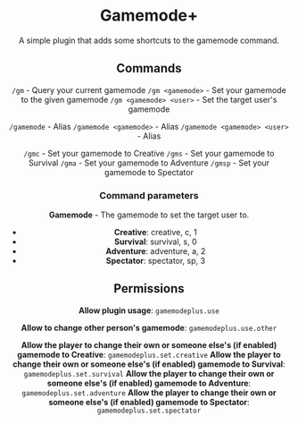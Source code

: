<div align="center">

# Gamemode+

A simple plugin that adds some shortcuts to the gamemode command.

## Commands

`/gm` - Query your current gamemode
`/gm <gamemode>` - Set your gamemode to the given gamemode
`/gm <gamemode> <user>` - Set the target user's gamemode

`/gamemode` - Alias
`/gamemode <gamemode>` - Alias
`/gamemode <gamemode> <user>` - Alias

`/gmc` - Set your gamemode to Creative
`/gms` - Set your gamemode to Survival
`/gma` - Set your gamemode to Adventure
`/gmsp` - Set your gamemode to Spectator

### Command parameters

**Gamemode** - The gamemode to set the target user to.

-   **Creative**: creative, c, 1
-   **Survival**: survival, s, 0
-   **Adventure**: adventure, a, 2
-   **Spectator**: spectator, sp, 3

## Permissions

**Allow plugin usage**: `gamemodeplus.use`

**Allow to change other person's gamemode**: `gamemodeplus.use.other`

**Allow the player to change their own or someone else's (if enabled) gamemode to Creative**: `gamemodeplus.set.creative`
**Allow the player to change their own or someone else's (if enabled) gamemode to Survival**: `gamemodeplus.set.survival`
**Allow the player to change their own or someone else's (if enabled) gamemode to Adventure**: `gamemodeplus.set.adventure`
**Allow the player to change their own or someone else's (if enabled) gamemode to Spectator**: `gamemodeplus.set.spectator`

</div>
